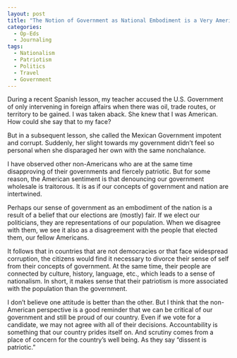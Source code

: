 ```yaml
---
layout: post
title: "The Notion of Government as National Embodiment is a Very American One"
categories:
  - Op-Eds
  - Journaling
tags:
  - Nationalism
  - Patriotism
  - Politics
  - Travel
  - Government
---
```



During a recent Spanish lesson, my teacher accused the U.S. Government of only intervening in foreign affairs when there was oil, trade routes, or territory to be gained.  I was taken aback.  She knew that I was American.  How could she say that to my face?

But in a subsequent lesson, she called the Mexican Government impotent and corrupt.  Suddenly, her slight towards my government didn’t feel so personal when she disparaged her own with the same nonchalance.  

I have observed other non-Americans who are at the same time disapproving of their governments and fiercely patriotic.  But for some reason, the American sentiment is that denouncing our government wholesale is traitorous.  It is as if our concepts of government and nation are intertwined.  

Perhaps our sense of government as an embodiment of the nation is a result of a belief that our elections are (mostly) fair.  If we elect our politicians, they are representations of our population.  When we disagree with them, we see it also as a disagreement with the people that elected them, our fellow Americans.

It follows that in countries that are not democracies or that face widespread corruption, the citizens would find it necessary to divorce their sense of self from their concepts of government.  At the same time, their people are connected by culture, history, language, etc., which leads to a sense of nationalism.  In short, it makes sense that their patriotism is more associated with the population than the government.

I don’t believe one attitude is better than the other.  But I think that the non-American perspective is a good reminder that we can be critical of our government and still be proud of our country.  Even if we vote for a candidate, we may not agree with all of their decisions.  Accountability is something that our country prides itself on.  And scrutiny comes from a place of concern for the country’s well being.  As they say “dissent is patriotic.”
